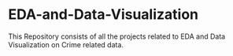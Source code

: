 # EDA-and-Data-Visualization
This Repository consists of all the projects related to EDA and Data Visualization  on Crime related data.
